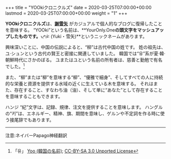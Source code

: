+++
title = "YOOkiクロニクルズ"
date = 2020-03-25T07:00:00+00:00
lastmod = 2020-03-25T07:00:00+00:00
weight = "1"
+++

**<span lang="en-ph">YOOki</span>クロニクルズ**は、__[謝雪矢](https://YourOnly.One)__ がカジュアルで個人的なブログに復帰したことを意味する。 <q><span lang="en-ph">YOOki</span></q>という名前は、**<span lang="en-ph">YourOnly.One</span>**の頭文字をマッシュアップしたものです。**<span lang="tl-Tglg">ᜌᜓᜃᜒ</span> (<span lang="ja-latn">Yuki</span><span lang="ja">・雪矢</span>)**というニックネームがあります。

興味深いことに、中国の伝説によると、<q lang="zh">柳</q>は古代中国の姓です。 姓の祖先は、ユ·シュンという古代の賢王と密接に関連していました。 韓国では<q lang="ko">유</q>系が夏·韓·朝鮮時代にさかのぼる。 ユまたはユという名前の所有者は、慈善と勤勉で有名でした。[^유]

また、<q>柳</q>または<q>柳</q>を意味する<q>柳</q>、<q>優雅で細身</q>、そしてすべての人に持続的な栄養と資源を提供する水域の近くに生えている木を意味する。 それはまた、存在すること、すなわち油（油）、そして単に<q>あなた</q>として存在することを意味することもできます。

[^유]: 「유」 [Yoo (韓国の名前)](https://en.wikipedia.org/wiki/Yoo_(Korean_surname)); [CC-BY-SA 3.0 Unported License](https://ja.wikipedia.org/wiki/Wikipedia:Text_of_Creative_Commons_Attribution-ShareAlike_3.0_Unported_License)

ハンジ <q lang="zh">紀</q>文字は、記録、規律、注文を提供することを意味します。 ハングルの<q lang="ko">키</q>は、エネルギー、精神、旗、期間を意味し、ゲルンや不定詞を作る時に使う接尾辞でもあります。

---

注意:ネイバーPapago神経翻訳
